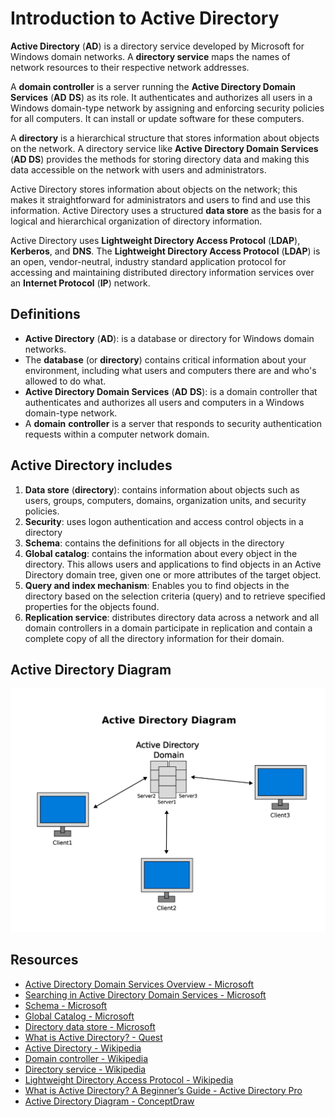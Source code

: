 # Introduction to Active Directory
**Active Directory** (**AD**) is a directory service developed by Microsoft for Windows domain networks. A **directory service** maps the names of network resources to their respective network addresses.

A **domain controller** is a server running the **Active Directory Domain Services** (**AD** **DS**) as its role. It authenticates and authorizes all users in a Windows domain-type network by assigning and enforcing security policies for all computers. It can install or update software for these computers.

A **directory** is a hierarchical structure that stores information about objects on the network. A directory service like **Active Directory Domain Services** (**AD DS**) provides the methods for storing directory data and making this data accessible on the network with users and administrators.

Active Directory stores information about objects on the network; this makes it straightforward for administrators and users to find and use this information. Active Directory uses a structured **data store** as the basis for a logical and hierarchical organization of directory information.

Active Directory uses **Lightweight Directory Access Protocol** (**LDAP**), **Kerberos**, and **DNS**. The **Lightweight Directory Access Protocol** (**LDAP**) is an open, vendor-neutral, industry standard application protocol for accessing and maintaining distributed directory information services over an **Internet Protocol** (**IP**) network. 

## Definitions
- **Active Directory** (**AD**): is a database or directory for Windows domain networks.
- The **database** (or **directory**) contains critical information about your environment, including what users and computers there are and who's allowed to do what.
- **Active Directory Domain Services** (**AD** **DS**): is a domain controller that authenticates and authorizes all users and computers in a Windows domain-type network.
- A **domain** **controller** is a server that responds to security authentication requests within a computer network domain.

## Active Directory includes
1. **Data store** (**directory**): contains information about objects such as users, groups, computers, domains, organization units, and security policies.
2. **Security**: uses logon authentication and access control objects in a directory
3. **Schema**: contains the definitions for all objects in the directory
4. **Global catalog**: contains the information about every object in the directory. This allows users and applications to find objects in an Active Directory domain tree, given one or more attributes of the target object.
5. **Query and index mechanism**: Enables you to find objects in the directory based on the selection criteria (query) and to retrieve specified properties for the objects found.
6. **Replication service**: distributes directory data across a network and all domain controllers in a domain participate in replication and contain a complete copy of all the directory information for their domain.


## Active Directory Diagram
![Active Directory Diagram](images/1_active_directory_diagram.webp)

## Resources
- [Active Directory Domain Services Overview - Microsoft](https://learn.microsoft.com/en-us/windows-server/identity/ad-ds/get-started/virtual-dc/active-directory-domain-services-overview) 
- [Searching in Active Directory Domain Services - Microsoft](https://learn.microsoft.com/en-us/windows/win32/ad/searching-in-active-directory-domain-services) 
- [Schema - Microsoft](https://learn.microsoft.com/en-us/previous-versions/windows/it-pro/windows-server-2003/cc756876(v=ws.10)) 
- [Global Catalog - Microsoft](https://learn.microsoft.com/en-us/windows/win32/ad/global-catalog)
- [Directory data store - Microsoft](https://learn.microsoft.com/en-us/previous-versions/windows/it-pro/windows-server-2003/cc736627(v=ws.10)) 
- [What is Active Directory? - Quest](https://www.quest.com/solutions/active-directory/what-is-active-directory.aspx#:~:text=Active%20Directory%20(AD)%20is%20a,who's%20allowed%20to%20do%20what)
- [Active Directory - Wikipedia](https://en.wikipedia.org/wiki/Active_Directory) 
- [Domain controller - Wikipedia](https://en.wikipedia.org/wiki/Domain_controller) 
- [Directory service - Wikipedia](https://en.wikipedia.org/wiki/Directory_service) 
- [Lightweight Directory Access Protocol - Wikipedia](https://en.wikipedia.org/wiki/Lightweight_Directory_Access_Protocol) 
- [What is Active Directory? A Beginner’s Guide - Active Directory Pro](https://activedirectorypro.com/what-is-active-directory/) 
- [Active Directory Diagram - ConceptDraw](https://www.conceptdraw.com/examples/active-directory-domain-services-diagram) 

